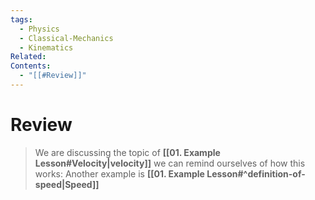 ```yaml
---
tags:
  - Physics
  - Classical-Mechanics
  - Kinematics
Related: 
Contents:
  - "[[#Review]]"
---
```


# Review

> We are discussing the topic of **[[01. Example Lesson#Velocity|velocity]]** we can remind ourselves of how this works:
> Another example is **[[01. Example Lesson#^definition-of-speed|Speed]]**
> 